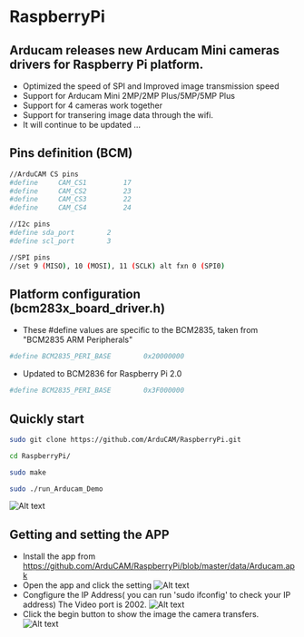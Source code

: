 # RaspberryPi
## Arducam releases new Arducam Mini cameras drivers for Raspberry Pi platform.
- Optimized the speed of SPI and Improved image transmission speed
- Support for Arducam Mini 2MP/2MP Plus/5MP/5MP Plus
- Support for 4 cameras work together
- Support for transering image data through the wifi.
- It will continue to be updated ...
## Pins definition (BCM)
```Bash
//ArduCAM CS pins
#define     CAM_CS1         17
#define     CAM_CS2         23
#define     CAM_CS3         22
#define     CAM_CS4         24
```
```Bash
//I2c pins
#define sda_port        2 
#define scl_port        3
```
```Bash 
//SPI pins 
//set 9 (MISO), 10 (MOSI), 11 (SCLK) alt fxn 0 (SPI0)
```

## Platform configuration (bcm283x_board_driver.h)
- These #define values are specific to the BCM2835, taken from "BCM2835 ARM Peripherals"
```Bash
#define BCM2835_PERI_BASE        0x20000000
```
- Updated to BCM2836 for Raspberry Pi 2.0 
```Bash
#define BCM2835_PERI_BASE        0x3F000000
```

## Quickly start
```bash
sudo git clone https://github.com/ArduCAM/RaspberryPi.git
```
```bash 
cd RaspberryPi/
```
```bash
sudo make 
```
```bash
sudo ./run_Arducam_Demo 
```
![Alt text](https://github.com/ArduCAM/RaspberryPi/blob/master/data/image1.png)
## Getting and setting the APP
- Install the app from https://github.com/ArduCAM/RaspberryPi/blob/master/data/Arducam.apk
- Open the app and click the setting 
![Alt text](https://github.com/ArduCAM/RaspberryPi/blob/master/data/app_image1.png)
- Congfigure the IP Address( you can run 'sudo ifconfig' to check your IP address) The Video port is 2002.
![Alt text](https://github.com/ArduCAM/RaspberryPi/blob/master/data/app_image2.png)
- Click the begin button to show the image the camera transfers.
![Alt text](https://github.com/ArduCAM/RaspberryPi/blob/master/data/app_image3.png)








